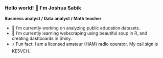 ### Hello world! 👋 I'm Joshua Sabik
**Business analyst / Data analyst / Math teacher**

- 🔭 I’m currently working on analyzing public education datasets.
- 🌱 I’m currently learning webscraping using beautiful soup in R, and creating dashboards in Shiny.
- ⚡ Fun fact: I am a licensed amateur (HAM) radio operator. My call sign is KE5VCH.


<!--
**jsabik/jsabik** is a ✨ _special_ ✨ repository because its `README.md` (this file) appears on your GitHub profile.

Here are some ideas to get you started:

- 🔭 I’m currently working on ...
- 🌱 I’m currently learning ...
- 👯 I’m looking to collaborate on ...
- 🤔 I’m looking for help with ...
- 💬 Ask me about ...
- 📫 How to reach me: ...
- 😄 Pronouns: ...
- ⚡ Fun fact: ...
-->
